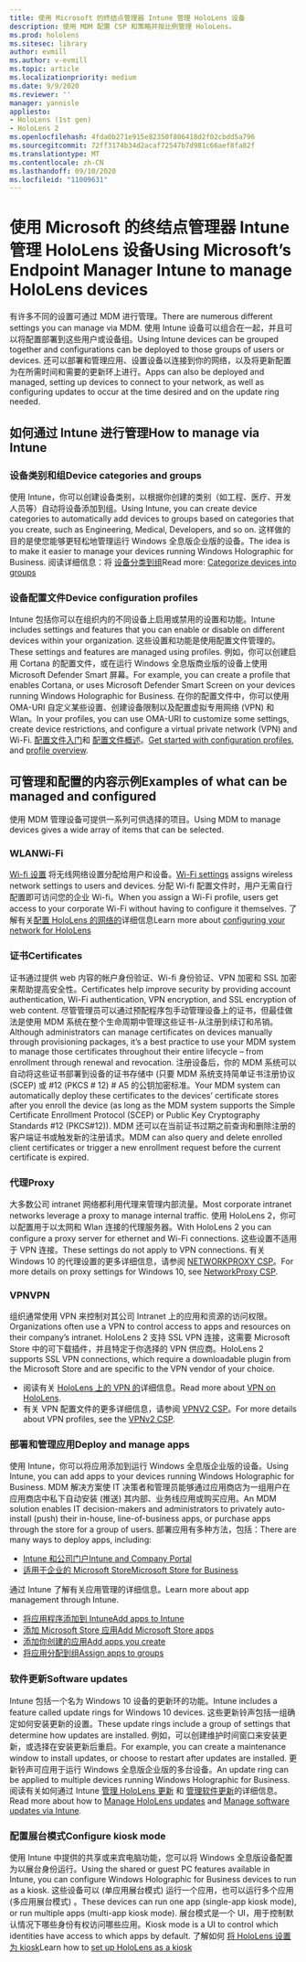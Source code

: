 ```yaml
---
title: 使用 Microsoft 的终结点管理器 Intune 管理 HoloLens 设备
description: 使用 MDM 配置 CSP 和策略并按比例管理 HoloLens。
ms.prod: hololens
ms.sitesec: library
author: evmill
ms.author: v-evmill
ms.topic: article
ms.localizationpriority: medium
ms.date: 9/9/2020
ms.reviewer: ''
manager: yannisle
appliesto:
- HoloLens (1st gen)
- HoloLens 2
ms.openlocfilehash: 4fda0b271e915e82350f806418d2f02cbdd5a796
ms.sourcegitcommit: 72ff3174b34d2acaf72547b7d981c66aef8fa82f
ms.translationtype: MT
ms.contentlocale: zh-CN
ms.lasthandoff: 09/10/2020
ms.locfileid: "11009631"
---
```

# <span data-ttu-id="18c53-103">使用 Microsoft 的终结点管理器 Intune 管理 HoloLens 设备</span><span class="sxs-lookup"><span data-stu-id="18c53-103">Using Microsoft’s Endpoint Manager Intune to manage HoloLens devices</span></span>

<span data-ttu-id="18c53-104">有许多不同的设置可通过 MDM 进行管理。</span><span class="sxs-lookup"><span data-stu-id="18c53-104">There are numerous different settings you can manage via MDM.</span></span> <span data-ttu-id="18c53-105">使用 Intune 设备可以组合在一起，并且可以将配置部署到这些用户或设备组。</span><span class="sxs-lookup"><span data-stu-id="18c53-105">Using Intune devices can be grouped together and configurations can be deployed to those groups of users or devices.</span></span> <span data-ttu-id="18c53-106">还可以部署和管理应用、设置设备以连接到你的网络，以及将更新配置为在所需时间和需要的更新环上进行。</span><span class="sxs-lookup"><span data-stu-id="18c53-106">Apps can also be deployed and managed, setting up devices to connect to your network, as well as configuring updates to occur at the time desired and on the update ring needed.</span></span> 

## <span data-ttu-id="18c53-107">如何通过 Intune 进行管理</span><span class="sxs-lookup"><span data-stu-id="18c53-107">How to manage via Intune</span></span>

### <span data-ttu-id="18c53-108">设备类别和组</span><span class="sxs-lookup"><span data-stu-id="18c53-108">Device categories and groups</span></span>
<span data-ttu-id="18c53-109">使用 Intune，你可以创建设备类别，以根据你创建的类别（如工程、医疗、开发人员等）自动将设备添加到组。</span><span class="sxs-lookup"><span data-stu-id="18c53-109">Using Intune, you can create device categories to automatically add devices to groups based on categories that you create, such as Engineering, Medical, Developers, and so on.</span></span> <span data-ttu-id="18c53-110">这样做的目的是使您能够更轻松地管理运行 Windows 全息版企业版的设备。</span><span class="sxs-lookup"><span data-stu-id="18c53-110">The idea is to make it easier to manage your devices running Windows Holographic for Business.</span></span>
<span data-ttu-id="18c53-111">阅读详细信息：将 [设备分类到组](https://docs.microsoft.com/mem/intune/enrollment/device-group-mapping)</span><span class="sxs-lookup"><span data-stu-id="18c53-111">Read more: [Categorize devices into groups](https://docs.microsoft.com/mem/intune/enrollment/device-group-mapping)</span></span>

### <span data-ttu-id="18c53-112">设备配置文件</span><span class="sxs-lookup"><span data-stu-id="18c53-112">Device configuration profiles</span></span>
<span data-ttu-id="18c53-113">Intune 包括你可以在组织内的不同设备上启用或禁用的设置和功能。</span><span class="sxs-lookup"><span data-stu-id="18c53-113">Intune includes settings and features that you can enable or disable on different devices within your organization.</span></span> <span data-ttu-id="18c53-114">这些设置和功能是使用配置文件管理的。</span><span class="sxs-lookup"><span data-stu-id="18c53-114">These settings and features are managed using profiles.</span></span> <span data-ttu-id="18c53-115">例如，你可以创建启用 Cortana 的配置文件，或在运行 Windows 全息版商业版的设备上使用 Microsoft Defender Smart 屏幕。</span><span class="sxs-lookup"><span data-stu-id="18c53-115">For example, you can create a profile that enables Cortana, or uses Microsoft Defender Smart Screen on your devices running Windows Holographic for Business.</span></span>
<span data-ttu-id="18c53-116">在你的配置文件中，你可以使用 OMA-URI 自定义某些设置、创建设备限制以及配置虚拟专用网络 (VPN) 和 Wlan。</span><span class="sxs-lookup"><span data-stu-id="18c53-116">In your profiles, you can use OMA-URI to customize some settings, create device restrictions, and configure a virtual private network (VPN) and Wi-Fi.</span></span>
<span data-ttu-id="18c53-117">[配置文件入门](https://docs.microsoft.com/mem/intune/configuration/device-profiles)和 [配置文件概述](https://docs.microsoft.com/mem/intune/configuration/device-profile-create)。</span><span class="sxs-lookup"><span data-stu-id="18c53-117">[Get started with configuration profiles](https://docs.microsoft.com/mem/intune/configuration/device-profiles), and [profile overview](https://docs.microsoft.com/mem/intune/configuration/device-profile-create).</span></span>

## <span data-ttu-id="18c53-118">可管理和配置的内容示例</span><span class="sxs-lookup"><span data-stu-id="18c53-118">Examples of what can be managed and configured</span></span>

<span data-ttu-id="18c53-119">使用 MDM 管理设备可提供一系列可供选择的项目。</span><span class="sxs-lookup"><span data-stu-id="18c53-119">Using MDM to manage devices gives a wide array of items that can be selected.</span></span> 

### <span data-ttu-id="18c53-120">WLAN</span><span class="sxs-lookup"><span data-stu-id="18c53-120">Wi-Fi</span></span>
<span data-ttu-id="18c53-121">[Wi-fi 设置](https://docs.microsoft.com/mem/intune/configuration/wi-fi-settings-configure) 将无线网络设置分配给用户和设备。</span><span class="sxs-lookup"><span data-stu-id="18c53-121">[Wi-Fi settings](https://docs.microsoft.com/mem/intune/configuration/wi-fi-settings-configure) assigns wireless network settings to users and devices.</span></span> <span data-ttu-id="18c53-122">分配 Wi-fi 配置文件时，用户无需自行配置即可访问您的企业 Wi-fi。</span><span class="sxs-lookup"><span data-stu-id="18c53-122">When you assign a Wi-Fi profile, users get access to your corporate Wi-Fi without having to configure it themselves.</span></span>
<span data-ttu-id="18c53-123">了解有关[配置 HoloLens 的网络的](hololens-commercial-infrastructure.md)详细信息</span><span class="sxs-lookup"><span data-stu-id="18c53-123">Learn more about [configuring your network for HoloLens](hololens-commercial-infrastructure.md)</span></span>

### <span data-ttu-id="18c53-124">证书</span><span class="sxs-lookup"><span data-stu-id="18c53-124">Certificates</span></span>
<span data-ttu-id="18c53-125">证书通过提供 web 内容的帐户身份验证、Wi-fi 身份验证、VPN 加密和 SSL 加密来帮助提高安全性。</span><span class="sxs-lookup"><span data-stu-id="18c53-125">Certificates help improve security by providing account authentication, Wi-Fi authentication, VPN encryption, and SSL encryption of web content.</span></span> <span data-ttu-id="18c53-126">尽管管理员可以通过预配程序包手动管理设备上的证书，但最佳做法是使用 MDM 系统在整个生命周期中管理这些证书-从注册到续订和吊销。</span><span class="sxs-lookup"><span data-stu-id="18c53-126">Although administrators can manage certificates on devices manually through provisioning packages, it’s a best practice to use your MDM system to manage those certificates throughout their entire lifecycle – from enrollment through renewal and revocation.</span></span> <span data-ttu-id="18c53-127">注册设备后，你的 MDM 系统可以自动将这些证书部署到设备的证书存储中 (只要 MDM 系统支持简单证书注册协议 (SCEP) 或 #12 (PKCS # 12) # A5 的公钥加密标准。</span><span class="sxs-lookup"><span data-stu-id="18c53-127">Your MDM system can automatically deploy these certificates to the devices’ certificate stores after you enroll the device (as long as the MDM system supports the Simple Certificate Enrollment Protocol (SCEP) or Public Key Cryptography Standards #12 (PKCS#12)).</span></span> <span data-ttu-id="18c53-128">MDM 还可以在当前证书过期之前查询和删除注册的客户端证书或触发新的注册请求。</span><span class="sxs-lookup"><span data-stu-id="18c53-128">MDM can also query and delete enrolled client certificates or trigger a new enrollment request before the current certificate is expired.</span></span> 

### <span data-ttu-id="18c53-129">代理</span><span class="sxs-lookup"><span data-stu-id="18c53-129">Proxy</span></span>
<span data-ttu-id="18c53-130">大多数公司 intranet 网络都利用代理来管理内部流量。</span><span class="sxs-lookup"><span data-stu-id="18c53-130">Most corporate intranet networks leverage a proxy to manage internal traffic.</span></span> <span data-ttu-id="18c53-131">使用 HoloLens 2，你可以配置用于以太网和 Wlan 连接的代理服务器。</span><span class="sxs-lookup"><span data-stu-id="18c53-131">With HoloLens 2 you can configure a proxy server for ethernet and Wi-Fi connections.</span></span> <span data-ttu-id="18c53-132">这些设置不适用于 VPN 连接。</span><span class="sxs-lookup"><span data-stu-id="18c53-132">These settings do not apply to VPN connections.</span></span> <span data-ttu-id="18c53-133">有关 Windows 10 的代理设置的更多详细信息，请参阅 [NETWORKPROXY CSP](https://docs.microsoft.com/windows/client-management/mdm/networkproxy-csp)。</span><span class="sxs-lookup"><span data-stu-id="18c53-133">For more details on proxy settings for Windows 10, see [NetworkProxy CSP](https://docs.microsoft.com/windows/client-management/mdm/networkproxy-csp).</span></span>

### <span data-ttu-id="18c53-134">VPN</span><span class="sxs-lookup"><span data-stu-id="18c53-134">VPN</span></span>
<span data-ttu-id="18c53-135">组织通常使用 VPN 来控制对其公司 Intranet 上的应用和资源的访问权限。</span><span class="sxs-lookup"><span data-stu-id="18c53-135">Organizations often use a VPN to control access to apps and resources on their company’s intranet.</span></span> <span data-ttu-id="18c53-136">HoloLens 2 支持 SSL VPN 连接，这需要 Microsoft Store 中的可下载插件，并且特定于你选择的 VPN 供应商。</span><span class="sxs-lookup"><span data-stu-id="18c53-136">HoloLens 2 supports SSL VPN connections, which require a downloadable plugin from the Microsoft Store and are specific to the VPN vendor of your choice.</span></span> 
- <span data-ttu-id="18c53-137">阅读有关 [HoloLens 上的 VPN 的](hololens-network.md#vpn)详细信息。</span><span class="sxs-lookup"><span data-stu-id="18c53-137">Read more about [VPN on HoloLens](hololens-network.md#vpn).</span></span>
- <span data-ttu-id="18c53-138">有关 VPN 配置文件的更多详细信息，请参阅 [VPNV2 CSP](https://docs.microsoft.com/windows/client-management/mdm/vpnv2-csp)。</span><span class="sxs-lookup"><span data-stu-id="18c53-138">For more details about VPN profiles, see the [VPNv2 CSP](https://docs.microsoft.com/windows/client-management/mdm/vpnv2-csp).</span></span>

### <span data-ttu-id="18c53-139">部署和管理应用</span><span class="sxs-lookup"><span data-stu-id="18c53-139">Deploy and manage apps</span></span>
<span data-ttu-id="18c53-140">使用 Intune，你可以将应用添加到运行 Windows 全息版企业版的设备。</span><span class="sxs-lookup"><span data-stu-id="18c53-140">Using Intune, you can add apps to your devices running Windows Holographic for Business.</span></span> <span data-ttu-id="18c53-141">MDM 解决方案使 IT 决策者和管理员能够通过应用商店为一组用户在应用商店中私下自动安装 (推送) 其内部、业务线应用或购买应用。</span><span class="sxs-lookup"><span data-stu-id="18c53-141">An MDM solution enables IT decision-makers and administrators to privately auto-install (push) their in-house, line-of-business apps, or purchase apps through the store for a group of users.</span></span> <span data-ttu-id="18c53-142">部署应用有多种方法，包括：</span><span class="sxs-lookup"><span data-stu-id="18c53-142">There are many ways to deploy apps, including:</span></span>
-   [<span data-ttu-id="18c53-143">Intune 和公司门户</span><span class="sxs-lookup"><span data-stu-id="18c53-143">Intune and Company Portal</span></span>]( app-deploy-intune.md)
-   [<span data-ttu-id="18c53-144">适用于企业的 Microsoft Store</span><span class="sxs-lookup"><span data-stu-id="18c53-144">Microsoft Store for Business</span></span>]( app-deploy-store-business.md)

<span data-ttu-id="18c53-145">通过 Intune 了解有关应用管理的详细信息。</span><span class="sxs-lookup"><span data-stu-id="18c53-145">Learn more about app management through Intune.</span></span>
-   [<span data-ttu-id="18c53-146">将应用程序添加到 Intune</span><span class="sxs-lookup"><span data-stu-id="18c53-146">Add apps to Intune</span></span>](https://docs.microsoft.com/mem/intune/apps/apps-add)
-   [<span data-ttu-id="18c53-147">添加 Microsoft Store 应用</span><span class="sxs-lookup"><span data-stu-id="18c53-147">Add Microsoft Store apps</span></span>](https://docs.microsoft.com/mem/intune/apps/store-apps-windows)
-   [<span data-ttu-id="18c53-148">添加你创建的应用</span><span class="sxs-lookup"><span data-stu-id="18c53-148">Add apps you create</span></span>](https://docs.microsoft.com/mem/intune/apps/lob-apps-windows)
- [<span data-ttu-id="18c53-149">将应用分配到组</span><span class="sxs-lookup"><span data-stu-id="18c53-149">Assign apps to groups</span></span>](https://docs.microsoft.com/mem/intune/apps/apps-deploy)

### <span data-ttu-id="18c53-150">软件更新</span><span class="sxs-lookup"><span data-stu-id="18c53-150">Software updates</span></span>
<span data-ttu-id="18c53-151">Intune 包括一个名为 Windows 10 设备的更新环的功能。</span><span class="sxs-lookup"><span data-stu-id="18c53-151">Intune includes a feature called update rings for Windows 10 devices.</span></span> <span data-ttu-id="18c53-152">这些更新铃声包括一组确定如何安装更新的设置。</span><span class="sxs-lookup"><span data-stu-id="18c53-152">These update rings include a group of settings that determine how updates are installed.</span></span> <span data-ttu-id="18c53-153">例如，可以创建维护时间窗口来安装更新，或选择在安装更新后重启。</span><span class="sxs-lookup"><span data-stu-id="18c53-153">For example, you can create a maintenance window to install updates, or choose to restart after updates are installed.</span></span> <span data-ttu-id="18c53-154">更新铃声可应用于运行 Windows 全息版企业版的多台设备。</span><span class="sxs-lookup"><span data-stu-id="18c53-154">An update ring can be applied to multiple devices running Windows Holographic for Business.</span></span>
<span data-ttu-id="18c53-155">阅读有关如何通过 Intune [管理 HoloLens 更新](hololens-updates.md) 和 [管理软件更新](https://docs.microsoft.com/mem/intune/protect/windows-update-for-business-configure)的详细信息。</span><span class="sxs-lookup"><span data-stu-id="18c53-155">Read more about how to [Manage HoloLens updates](hololens-updates.md) and [Manage software updates via Intune](https://docs.microsoft.com/mem/intune/protect/windows-update-for-business-configure).</span></span>

### <span data-ttu-id="18c53-156">配置展台模式</span><span class="sxs-lookup"><span data-stu-id="18c53-156">Configure kiosk mode</span></span>
<span data-ttu-id="18c53-157">使用 Intune 中提供的共享或来宾电脑功能，您可以将 Windows 全息版设备配置为以展台身份运行。</span><span class="sxs-lookup"><span data-stu-id="18c53-157">Using the shared or guest PC features available in Intune, you can configure Windows Holographic for Business devices to run as a kiosk.</span></span> <span data-ttu-id="18c53-158">这些设备可以 (单应用展台模式) 运行一个应用，也可以运行多个应用 (多应用展台模式) 。</span><span class="sxs-lookup"><span data-stu-id="18c53-158">These devices can run one app (single-app kiosk mode), or run multiple apps (multi-app kiosk mode).</span></span> <span data-ttu-id="18c53-159">展台模式是一个 UI，用于控制默认情况下哪些身份有权访问哪些应用。</span><span class="sxs-lookup"><span data-stu-id="18c53-159">Kiosk mode is a UI to control which identities have access to which apps by default.</span></span>
<span data-ttu-id="18c53-160">了解如何 [将 HoloLens 设置为 kiosk]( hololens-kiosk.md)</span><span class="sxs-lookup"><span data-stu-id="18c53-160">Learn how to [set up HoloLens as a kiosk]( hololens-kiosk.md)</span></span>

